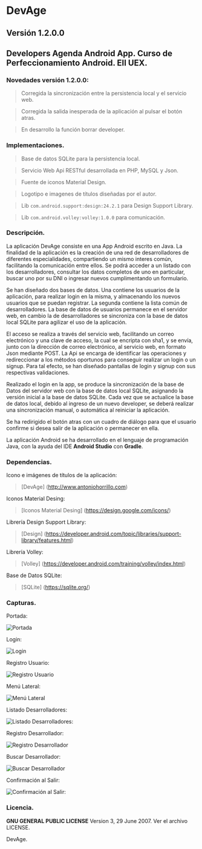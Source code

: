 # DevAge

## Versión 1.2.0.0

## Developers Agenda Android App. Curso de Perfeccionamiento Android. EII UEX.

### Novedades versión 1.2.0.0:

> Corregida la sincronización entre la persistencia local y el servicio web.

> Corregida la salida inesperada de la aplicación al pulsar el botón atras.

> En desarrollo la función borrar developer.

### Implementaciones.

> Base de datos SQLite para la persistencia local.

> Servicio Web Api RESTful desarrollada en PHP, MySQL y Json.

> Fuente de iconos Material Design.

> Logotipo e imagenes de títulos diseñadas por el autor.

> Lib ``com.android.support:design:24.2.1`` para Design Support Library.

> Lib ``com.android.volley:volley:1.0.0`` para comunicación.

### Descripción.

La aplicación DevAge consiste en una App Android escrito en Java. La finalidad
de la aplicación es la creación de una red de desarrolladores de diferentes
especialidades, compartiendo un mismo interes común, facilitando la comunicación
entre ellos. Se podrá acceder a un listado con los desarrolladores, consultar
los datos completos de uno en particular, buscar uno por su DNI o ingresar nuevos
cumplimentando un formulario.

Se han diseñado dos bases de datos. Una contiene los usuarios de la aplicación,
para realizar login en la misma, y almacenando los nuevos usuarios que se puedan
registrar. La segunda contiene la lista común de desarrolladores. La base de
datos de usuarios permanece en el servidor web, en cambio la de desarrolladores
se sincroniza con la base de datos local SQLite para agilizar el uso de la aplicación.

El acceso se realiza a través del servicio web, facilitando un correo electrónico
y una clave de acceso, la cual se encripta con sha1, y se envía, junto con la dirección
de correo electrónico, al servicio web, en formato Json mediante POST. La Api se
encarga de identificar las operaciones y redireccionar a los métodos oportunos
para conseguir realizar un login o un signup. Para tal efecto, se han diseñado
pantallas de login y signup con sus respectivas validaciones.

Realizado el login en la app, se produce la sincronización de la base de Datos
del servidor web con la base de datos local SQLite, asignando la versión inicial
a la base de datos SQLite. Cada vez que se actualice la base de datos local,
debido al ingreso de un nuevo developer, se deberá realizar una sincronización
manual, o automática al reiniciar la aplicación.

Se ha redirigido el botón atras con un cuadro de diálogo para que el usuario
confirme si desea salir de la aplicación o permanecer en ella.

La aplicación Android se ha desarrollado en el lenguaje de programación Java, con
la ayuda del IDE **Android Studio** con **Gradle**.

### Dependencias.

Icono e imágenes de títulos de la aplicación:

> [DevAge] (http://www.antoniohorrillo.com)

Iconos Material Desing:

> [Iconos Material Desing] (https://design.google.com/icons/)

Librería Design Support Library:

> [Design] (https://developer.android.com/topic/libraries/support-library/features.html)

Librería Volley:

> [Volley] (https://developer.android.com/training/volley/index.html)

Base de Datos SQLite:

> [SQLite] (https://sqlite.org/)

### Capturas.

Portada:

![Portada](https://dl.dropboxusercontent.com/u/3193442/Proyectos/devage01.png)

Login:

![Login](https://dl.dropboxusercontent.com/u/3193442/Proyectos/devage02.png)

Registro Usuario:

![Registro Usuario](https://dl.dropboxusercontent.com/u/3193442/Proyectos/devage03.png)

Menú Lateral:

![Menú Lateral](https://dl.dropboxusercontent.com/u/3193442/Proyectos/devage04.png)

Listado Desarrolladores:

![Listado Desarrolladores:](https://dl.dropboxusercontent.com/u/3193442/Proyectos/devage05.png)

Registro Desarrollador:

![Registro Desarrollador](https://dl.dropboxusercontent.com/u/3193442/Proyectos/devage06.png)

Buscar Desarrollador:

![Buscar Desarrollador](https://dl.dropboxusercontent.com/u/3193442/Proyectos/devage07.png)

Confirmación al Salir:

![Confirmación al Salir:](https://dl.dropboxusercontent.com/u/3193442/Proyectos/devage08.png)

### Licencia.

**GNU GENERAL PUBLIC LICENSE** Version 3, 29 June 2007. Ver el archivo LICENSE.

DevAge.
